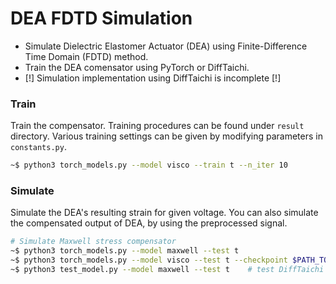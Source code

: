 # DEA FDTD Simulation

- Simulate Dielectric Elastomer Actuator (DEA) using Finite-Difference Time Domain (FDTD) method.
- Train the DEA comensator using PyTorch or DiffTaichi.
- [!] Simulation implementation using DiffTaichi is incomplete [!]

### Train

Train the compensator. Training procedures can be found under `result` directory. Various training settings can be given by modifying parameters in `constants.py`.

```bash
~$ python3 torch_models.py --model visco --train t --n_iter 10
```
### Simulate

Simulate the DEA's resulting strain for given voltage. You can also simulate the compensated output of DEA, by using the preprocessed signal.

```bash
# Simulate Maxwell stress compensator
~$ python3 torch_models.py --model maxwell --test t
~$ python3 torch_models.py --model visco --test t --checkpoint $PATH_TO_PRETRAINED_MODEL
~$ python3 test_model.py --model maxwell --test t    # test DiffTaichi implementation
```
